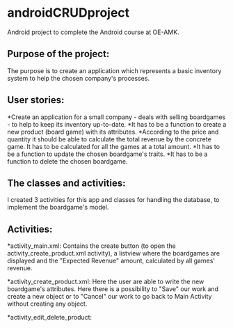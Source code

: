 # androidCRUDproject
Android project to complete the Android course at OE-AMK. 

## Purpose of the project:
The purpose is to create an application which represents a basic inventory system to help the chosen company's processes.

## User stories:
*Create an application for a small company - deals with selling boardgames - to help to keep its inventory up-to-date.
*It has to be a function to create a new product (board game) with its attributes. 
*According to the price and quantity it should be able to calculate the total revenue by the concrete game. It has to be calculated for all the games at a total amount.
*It has to be a function to update the chosen boardgame's traits.
*It has to be a function to delete the chosen boardgame.

## The classes and activities:
I created 3 activities for this app and classes for handling the database, to implement the boardgame's model.

## Activities:
*activity_main.xml: Contains the create button (to open the activity_create_product.xml activity), a listview where the boardgames are displayed and the "Expected Revenue" amount, calculated by all games' revenue.

*activity_create_product.xml: Here the user are able to write the new boardgame's attributes. Here there is a possibility to "Save" our work and create a new object or to "Cancel" our work to go back to Main Activity without creating any object.

*activity_edit_delete_product: 

